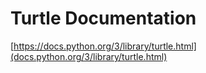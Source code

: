 # Turtle Documentation

[https://docs.python.org/3/library/turtle.html](docs.python.org/3/library/turtle.html)